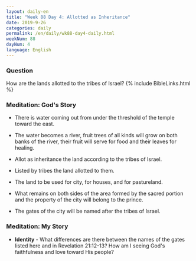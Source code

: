 ```yaml
---
layout: daily-en
title: "Week 88 Day 4: Allotted as Inheritance"
date: 2019-9-26 
categories: daily
permalink: /en/daily/wk88-day4-daily.html
weekNum: 88
dayNum: 4
language: English
---
```


### Question     
How are the lands allotted to the tribes of Israel?
{% include BibleLinks.html %} 

### Meditation: God's Story   
+ There is water coming out from under the threshold of the temple toward the east. 

+ The water becomes a river, fruit trees of all kinds will grow on both banks of the river, their fruit will serve for food and their leaves for healing. 

+ Allot as inheritance the land according to the tribes of Israel. 

+ Listed by tribes the land allotted to them. 

+ The land to be used for city, for houses, and for pastureland. 

+ What remains on both sides of the area formed by the sacred portion and the property of the city will belong to the prince. 

+ The gates of the city will be named after the tribes of Israel. 

### Meditation: My Story   
+ **Identity** - What differences are there between the names of the gates listed here and in Revelation 21:12-13? How am I seeing God's faithfulness and love toward His people? 
